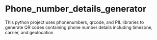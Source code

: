 # Phone_number_details_generator

This python project uses phonenumbers, qrcode, and PIL libraries to generate QR codes
containing phone number details including timezone, carrier, and geolocation
